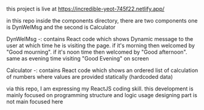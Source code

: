 
this project is live at https://incredible-yeot-745f22.netlify.app/

in this repo inside the components directory, there are two components one is DynWelMsg and the second is Calculator

DynWelMsg -: contains React code which shows Dynamic message to the user at which time he is visiting the page. if it's morning then welcomed by "Good mourning". if it's noon time then welcomed by "Good afternoon". same as evening time visiting "Good Evening" on screen

Calculator -: contains React code which shows an ordered list of calculation of numbers where values are provided statically (hardcoded data)

via this repo, I am expressing my ReactJS coding skill. this development is mainly focused on programming structure and logic usage designing part is not main focused here
